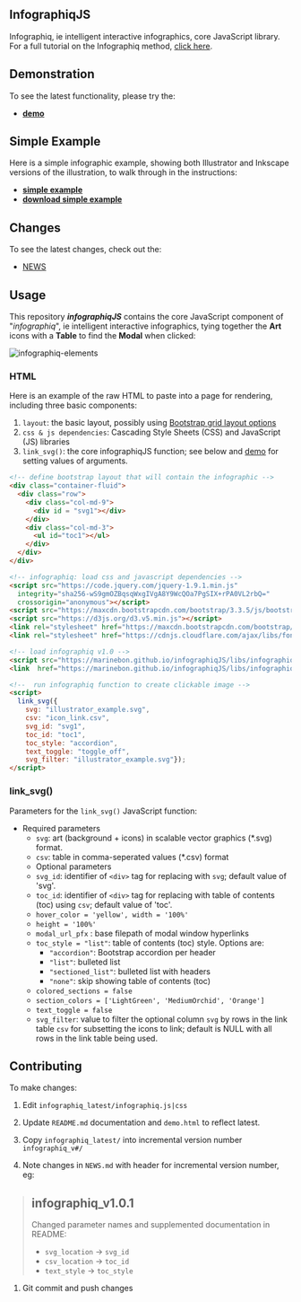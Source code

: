 ## InfographiqJS

Infographiq, ie intelligent interactive infographics, core JavaScript library. For a full tutorial on the Infographiq method, [click here](https://marinebon.org/infographiq/).

## Demonstration

To see the latest functionality, please try the:

- [**demo**](./demo.html)

## Simple Example

Here is a simple infographic example, showing both Illustrator and Inkscape versions of the illustration, to walk through in the instructions:

- [**simple example**](infographiq_example/infographic.html)
- [**download simple example**](./infographiq_example.zip)

## Changes

To see the latest changes, check out the:

- [NEWS](./NEWS.html)

## Usage

This repository _**infographiqJS**_ contains the core JavaScript component of "_infographiq_", ie intelligent interactive infographics, tying together the **Art** icons with a **Table** to find the **Modal** when clicked:

<!--
infographiq-elements - Google Drawing
- Edit: https://docs.google.com/drawings/d/1i0gjyNsWqqTKJqDJ5SPbqHJLWer0OVcuvhySt2ZGgwk/edit
-->

<img src="https://docs.google.com/drawings/d/1i0gjyNsWqqTKJqDJ5SPbqHJLWer0OVcuvhySt2ZGgwk/export/svg" alt="infographiq-elements">


### HTML

Here is an example of the raw HTML to paste into a page for rendering, including three basic components:

1. `layout`: the basic layout, possibly using [Bootstrap grid layout options](https://getbootstrap.com/docs/3.3/css/#grid-options)
2. `css & js dependencies`: Cascading Style Sheets (CSS) and JavaScript (JS) libraries
3. `link_svg()`: the core infographiqJS function; see below and [demo](./demo.html) for setting values of arguments.

```html
<!-- define bootstrap layout that will contain the infographic -->
<div class="container-fluid">
  <div class="row">
    <div class="col-md-9">
      <div id = "svg1"></div>
    </div>
    <div class="col-md-3">
      <ul id="toc1"></ul>
    </div>
  </div>
</div>

<!-- infographiq: load css and javascript dependencies -->
<script src="https://code.jquery.com/jquery-1.9.1.min.js"
  integrity="sha256-wS9gmOZBqsqWxgIVgA8Y9WcQOa7PgSIX+rPA0VL2rbQ="
  crossorigin="anonymous"></script>
<script src="https://maxcdn.bootstrapcdn.com/bootstrap/3.3.5/js/bootstrap.min.js"></script>
<script src="https://d3js.org/d3.v5.min.js"></script>
<link rel="stylesheet" href="https://maxcdn.bootstrapcdn.com/bootstrap/3.3.5/css/bootstrap.min.css">
<link rel="stylesheet" href="https://cdnjs.cloudflare.com/ajax/libs/font-awesome/4.7.0/css/font-awesome.css" integrity="sha512-5A8nwdMOWrSz20fDsjczgUidUBR8liPYU+WymTZP1lmY9G6Oc7HlZv156XqnsgNUzTyMefFTcsFH/tnJE/+xBg==" crossorigin="anonymous" />

<!-- load infographiq v1.0 -->
<script src="https://marinebon.github.io/infographiqJS/libs/infographiq_latest/infographiq.js"></script>
<link  href="https://marinebon.github.io/infographiqJS/libs/infographiq_latest/infographiq.css" rel="stylesheet" />

<!--  run infographiq function to create clickable image -->
<script>
  link_svg({
    svg: "illustrator_example.svg", 
    csv: "icon_link.csv", 
    svg_id: "svg1", 
    toc_id: "toc1",
    toc_style: "accordion",
    text_toggle: "toggle_off",
    svg_filter: "illustrator_example.svg"});
</script>
```

### link_svg()

Parameters for the `link_svg()` JavaScript function:
- Required parameters
  - `svg`: art (background + icons) in scalable vector graphics (*.svg) format.
  - `csv`: table in comma-seperated values (*.csv) format
  - Optional parameters
  - `svg_id`: identifier of `<div>` tag for replacing with `svg`; default value of 'svg'.
  - `toc_id`: identifier of `<div>` tag for replacing with table of contents (toc) using `csv`; default value of 'toc'.
  - `hover_color = 'yellow', width = '100%'`
  - `height = '100%'`
  - `modal_url_pfx` : base filepath of modal window hyperlinks
  - `toc_style = "list"`: table of contents (toc) style. Options are: 
    - `"accordion"`: Bootstrap accordion per header
    - `"list"`: bulleted list
    - `"sectioned_list"`: bulleted list with headers
    - `"none"`: skip showing table of contents (toc)
  - `colored_sections = false`
  - `section_colors = ['LightGreen', 'MediumOrchid', 'Orange']`
  - `text_toggle = false`
  - `svg_filter`: value to filter the optional column `svg` by rows in the link table `csv` for subsetting the icons to link; default is NULL with all rows in the link table being used. 


## Contributing

To make changes:

1. Edit `infographiq_latest/infographiq.js|css`

1. Update `README.md` documentation and `demo.html` to reflect latest.

1. Copy `infographiq_latest/` into incremental version number `infographiq_v#/`

1. Note changes in `NEWS.md` with header for incremental version number, eg:
  >
  > ## infographiq_v1.0.1
  > 
  > Changed parameter names and supplemented documentation in README:
  > - `svg_location` -> `svg_id`
  > - `csv_location` -> `toc_id`
  > - `text_style`   -> `toc_style`

1. Git commit and push changes


